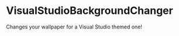 VisualStudioBackgroundChanger
=============================

Changes your wallpaper for a Visual Studio themed one!
